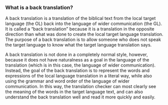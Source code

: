 
### What is a back translation?

A back translation is a translation of the biblical text from the local target language (the OL) back into the language of wider communication (the GL). It is called a “back translation” because it is a translation in the opposite direction than what was done to create the local target language translation. The purpose of a back translation is to allow someone who does not speak the target language to know what the target language translation says.

A back translation is not done in a completely normal style, however, because it does not have naturalness as a goal in the language of the translation (which is in this case, the language of wider communication). Instead, the goal of the back translation is to represent the words and expressions of the local language translation in a literal way, while also using the grammar and word order of the language of wider communication. In this way, the translation checker can most clearly see the meaning of the words in the target language text, and can also understand the back translation well and read it more quickly and easily.